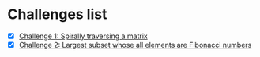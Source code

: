 # Challenges list

- [x] [Challenge 1: Spirally traversing a matrix](challenge-1/README.md)
- [x] [Challenge 2: Largest subset whose all elements are Fibonacci numbers](challenge-2/README.md)
